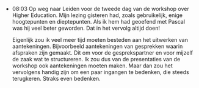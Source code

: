 - 08:03	Op weg naar Leiden voor de tweede dag van de workshop over Higher Education. Mijn lezing gisteren had, zoals gebruikelijk, enige hoogtepunten en dieptepunten. Als ik hem had geoefend met Pascal was hij veel beter geworden. Dat in het vervolg altijd doen!
  
  Eigenlijk zou ik veel meer tijd moeten besteden aan het uitwerken van aantekeningen. Bijvoorbeeld aantekeningen van gesprekken waarin afspraken zijn gemaakt. Dit om voor de gesprekspartner en voor mijzelf de zaak wat te structureren. Ik zou dus van de presentaties van de workshop ook aantekeningen moeten maken. Maar dan zou het vervolgens handig zijn om een paar ingangen te bedenken, die steeds terugkeren. Straks even bedenken.